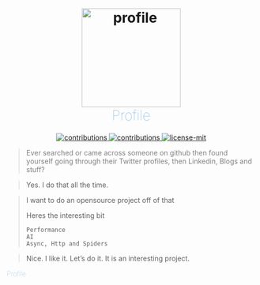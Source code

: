 



<h1 align="center"><img src="https://user-images.githubusercontent.com/32780926/44932275-61e15d00-ad6d-11e8-8364-214d87c44258.png" alt="profile" width="200"/><br><span style=" color: #69ADE6
;font-family: ; font-weight: 100;">Profile</span>
</h1>

<p align="center">
<a href="https://github.com/dhul-husni/profile">
    <img src="https://img.shields.io/badge/status-WIP-yellow.svg" alt="contributions" />
  </a>
  <a href="https://github.com/dhul-husni/profile">
    <img src="https://img.shields.io/badge/contributions-welcome-brightgreen.svg" alt="contributions" />
  </a>
  </a>
  <a href="https://github.com/Dhul-Husni/profile/blob/master/LICENSE">
    <img src="https://img.shields.io/badge/License-MIT-yellow.svg" alt="license-mit" />
  </a>
</p>


><span style="color: #808080">Ever searched or came across someone on github then found yourself going through their Twitter profiles, then Linkedin, Blogs and stuff?</span>

>Yes. I do that all the time.

>I want to do an opensource project off of that
>
>Heres the interesting bit
>
>```
>Performance
>AI
>Async, Http and Spiders
>```

>Nice. I like it. Let’s do it. It is an interesting project.


<span style=" color: #69ADE6; font-family: ; font-weight: 100;">Profile</span>
